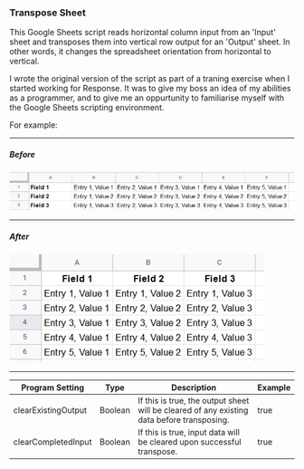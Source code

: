 ### Transpose Sheet
This Google Sheets script reads horizontal column input from an 'Input' sheet and transposes them into vertical row output for an 'Output' sheet. In other words, it changes the spreadsheet orientation from horizontal to vertical.

I wrote the original version of the script as part of a traning exercise when I started working for Response. It was to give my boss an idea of my abilities as a programmer, and to give me an oppurtunity to familiarise myself with the Google Sheets scripting environment.

For example:

---

##### Before
![Before screencap](./example/before.jpg)

---

##### After
![After screencap](./example/after.jpg)

---


| Program Setting     | Type    | Description                                                                                | Example |
|---------------------|---------|--------------------------------------------------------------------------------------------|---------|
| clearExistingOutput | Boolean | If this is true, the output sheet will be cleared of any existing data before transposing. | true    |
| clearCompletedInput | Boolean | If this is true, input data will be cleared upon successful transpose.                     | true    |